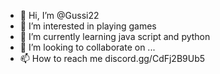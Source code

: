 - 👋 Hi, I’m @Gussi22
- 👀 I’m interested in playing games
- 🌱 I’m currently learning java script and python
- 💞️ I’m looking to collaborate on ...
- 📫 How to reach me discord.gg/CdFj2B9Ub5

<!---
Gussi22/Gussi22 is a ✨ special ✨ repository because its `README.md` (this file) appears on your GitHub profile.
You can click the Preview link to take a look at your changes.
--->
